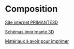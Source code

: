 # Composition

[Site internet PRIMANTE3D](http://www.primante3d.com)


[Schémas imprimante 3D](https://sites.google.com/site/espace3dfr/3dprinter)


[Matériaux à avoir pour imprimer](http://www.primante3d.com/materiaux/)
